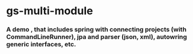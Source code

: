 # gs-multi-module
### A demo , that includes spring with connecting projects (with CommandLineRunner), jpa and parser (json, xml), autowring generic interfaces, etc.
